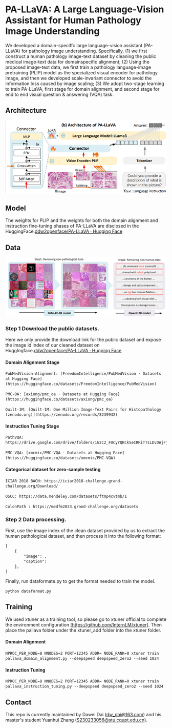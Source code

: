 # PA-LLaVA: A Large Language-Vision Assistant for Human Pathology Image Understanding

We developed a domain-speciffc large language-vision assistant (PA-LLaVA) for pathology image understanding. Specifically, (1) we first construct a human pathology image-text dataset by cleaning the public medical image-text data for domainspecific alignment; (2) Using the proposed image-text data, we first train a pathology language-image pretraining (PLIP) model as the specialized visual encoder for pathology image, and then we developed scale-invariant connector to avoid the information loss caused by image scaling; (3) We adopt two-stage learning to train PA-LLaVA, first stage for domain alignment, and second stage for end to end visual question & answering (VQA) task.

## Architecture

![image](https://github.com/ddw2AIGROUP2CQUPT/PA-LLaVA/blob/main/xtuner_add/d285474a96a76781d5088a0a0dd85a3.png) 

## Model

The weights for PLIP and the weights for both the domain alignment and instruction fine-tuning phases of PA-LLaVA are disclosed in the HuggingFace.[ddw2openface/PA-LLaVA · Hugging Face](https://huggingface.co/ddw2openface/PA-LLaVA)

## Data
![image](https://github.com/ddw2AIGROUP2CQUPT/PA-LLaVA/blob/main/DataCleanProcess.png)

### Step 1 Download the public datasets.
Here we only provide the download link for the public dataset and expose the image id index of our cleaned dataset on HuggIngface.[ddw2openface/PA-LLaVA · Hugging Face](https://huggingface.co/ddw2openface/PA-LLaVA)

#### Domain Alignment Stage

	PubMedVision-Alignment: [FreedomIntelligence/PubMedVision · Datasets at Hugging Face](https://huggingface.co/datasets/FreedomIntelligence/PubMedVision)

	PMC-OA: [axiong/pmc_oa · Datasets at Hugging Face](https://huggingface.co/datasets/axiong/pmc_oa)

	Quilt-1M: [Quilt-1M: One Million Image-Text Pairs for Histopathology (zenodo.org)](https://zenodo.org/records/8239942)

#### Instruction Tuning Stage

	PathVQA: https://drive.google.com/drive/folders/1G2C2_FUCyYQKCkSeCRRiTTsLDvOAjFj5

	PMC-VQA: [xmcmic/PMC-VQA · Datasets at Hugging Face](https://huggingface.co/datasets/xmcmic/PMC-VQA)

#### Categorical dataset for zero-sample testing

	ICIAR 2018 BACH: https://iciar2018-challenge.grand-challenge.org/Download/

	OSCC: https://data.mendeley.com/datasets/ftmp4cvtmb/1 

	ColonPath : https://medfm2023.grand-challenge.org/datasets

### Step 2 Data processing.
First, use the image index of the clean dataset provided by us to extract the human pathological dataset, and then process it into the following format:
```
[
	{
		"image": ,
		"caption": 
	},
]
```

Finally, run dataformate.py to get the format needed to train the model.
```
python dataformat.py
```

## Training

We used xtuner as a training tool, so please go to xtuner official to complete the environment configuration [https://github.com/InternLM/xtuner]. Then place the pallava folder under the xtuner_add folder into the xtuner folder.

#### Domain Alignment
```
NPROC_PER_NODE=8 NNODES=2 PORT=12345 ADDR= NODE_RANK=0 xtuner train pallava_domain_alignment.py --deepspeed deepspeed_zero2 --seed 1024
```

#### Instruction Tuning
```
NPROC_PER_NODE=8 NNODES=2 PORT=12345 ADDR= NODE_RANK=0 xtuner train pallava_instruction_tuning.py --deepspeed deepspeed_zero2 --seed 1024
```

## Contact
This repo is currently maintained by Dawei Dai (dw_dai@163.com) and his master's student Yuanhui Zhang (S230233056@stu.cqupt.edu.cn).

